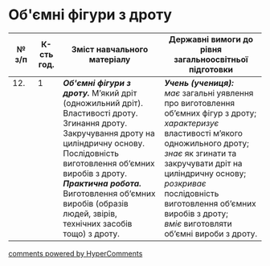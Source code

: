 <div id="hypercomments_widget" class="js-hypercomments-widget invisible"></div>

 # Об'ємні фігури з дроту

<table>
  <tr>
    <td width="10%" align="center"><b>№ з/п</b></td>
    <td width="10%" align="center"><b>К-сть год.</b></td>
    <td width="40%" align="center"><b>Зміст навчального матеріалу</b></td>
    <td width="60%" align="center"><b>Державні вимоги до рівня загальноосвітньої підготовки</b></td>
  </tr>
<tbody>
  <tr>
    <td width="10%" style="vertical-align:top !important;">
12.</td>
    <td width="10%" style="vertical-align:top !important;">
1</td>
    <td width="40%" style="vertical-align:top !important;">
<b><i>Об'ємні фігури з дроту.</i></b>  М’який дріт (одножильний дріт). Властивості дроту. Згинання дроту. Закручування дроту на циліндричну основу. Послідовність виготовлення об’ємних виробів з дроту.  <br>
<b><i>Практична робота.</i></b> <br>
Виготовлення об’ємних виробів (образів людей, звірів, технічних засобів тощо) з дроту.<br>
</td>
    <td width="60%" style="vertical-align:top !important;">
<i><b>Учень (учениця):</b></i><br>
<i>має</i> загальні уявлення про виготовлення об’ємних фігур з дроту;<br>
<i>характеризує</i> властивості м’якого одножильного дроту;<br>
<i>знає</i> як згинати та закручувати  дріт на циліндричну основу;<br>
<i>розкриває</i> послідовність виготовлення об’ємних виробів з дроту;<br>
<i>вміє</i> виготовляти об’ємні вироби з дроту.<br>
</td>
  </tr>
</tbody>
</table>

<div class="js-hypercomments-container">
<a href="http://hypercomments.com" class="hc-link" title="comments widget">comments powered by HyperComments</a>
</div>